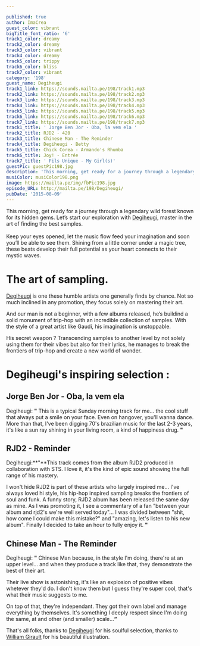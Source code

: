 ```yaml
---

published: true
author: ImaCrea
guest_color: vibrant
bigTitle_font_ratio: '6'
track1_color: dreamy
track2_color: dreamy
track3_color: vibrant
track4_color: dreamy
track5_color: trippy
track6_color: bliss
track7_color: vibrant
category: '198'
guest_name: Degiheugi
track1_link: https://sounds.mailta.pe/198/track1.mp3
track2_link: https://sounds.mailta.pe/198/track2.mp3
track3_link: https://sounds.mailta.pe/198/track3.mp3
track4_link: https://sounds.mailta.pe/198/track4.mp3
track5_link: https://sounds.mailta.pe/198/track5.mp3
track6_link: https://sounds.mailta.pe/198/track6.mp3
track7_link: https://sounds.mailta.pe/198/track7.mp3
track1_title: ' Jorge Ben Jor - Oba, la vem ela '
track2_title: RJD2 - 420
track3_title: Chinese Man - The Reminder
track4_title: Degiheugi - Betty
track5_title: Chick Corea - Armando's Rhumba
track6_title: Joy! - Entrée
track7_title: ' Fils Unique - My Girl(s)'
guestPic: guestPic198.jpg
description: 'This morning, get ready for a journey through a legendary wild forest known for its hidden gems. Let’s start our exploration with Degiheugi, master in the art of finding the best samples.   Keep your eyes opened, let the music flow feed your imagination and soon you’ll be able to see them. Shining from a little corner under a magic tree, these beats develop their full potential as your heart connects to their mystic waves. '
musiColor: musiColor198.png
image: https://mailta.pe/img/fbPic198.jpg
episode_URL: http://mailta.pe/198/Degiheugi/
pubDate: '2015-08-09'
---
```


This morning, get ready for a journey through a legendary wild forest known for its hidden gems. Let’s start our exploration with [Degiheugi](https://www.facebook.com/degiheugi), master in the art of finding the best samples. <br><br>
Keep your eyes opened, let the music flow feed your imagination and soon you’ll be able to see them. Shining from a little corner under a magic tree, these beats develop their full potential as your heart connects to their mystic waves. 


# The art of sampling.

[Degiheugi](https://www.facebook.com/degiheugi) is one these humble artists one generally finds by chance. Not so much inclined in any promotion, they focus solely on mastering their art.

And our man is not a beginner, with a few albums released, he’s buildind a solid monument of trip-hop with an incredible collection of samples. With the style of a great artist like Gaudí, his imagination is unstoppable.

His secret weapon ? Transcending samples to another level by not solely using them for their vibes but also for their lyrics, he manages to break the frontiers of trip-hop and create a new world of wonder.

# Degiheugi's inspiring selection :
 
## Jorge Ben Jor - Oba, la vem ela
Degiheugi: **"** This is a typical Sunday morning track for me... the cool stuff that always put a smile on your face. Even on hangover, you'll wanna dance. More than that, I've been digging 70's brazilian music for the last 2-3 years, it's like a sun ray shining in your living room, a kind of happiness drug. **"** 

## RJD2 - Reminder
Degiheugi:**"**This track comes from the album RJD2 produced in collaboration with STS. I love it, it's the kind of epic sound showing the full range of his mastery.

I won't hide RJD2 is part of these artists who largely inspired me... I've always loved hi style, his hip-hop inspired sampling breaks the frontiers of soul and funk. A funny story, RJD2 album has been released the same day as mine. As I was promoting it, I see a commentary of a fan "between your album and rjd2's we're well served today"... I was divided between "shit, how come I could make this mistake?" and "amazing, let's listen to his new album". Finally I decided to take an hour to fully enjoy it. **"** 

## Chinese Man - The Reminder
Degiheugi: **"** Chinese Man because, in the style I'm doing, there're at an upper level... and when they produce a track like that, they demonstrate the best of their art.

Their live show is astonishing, it's like an explosion of positive vibes whetever they'd do. I don't know them but I guess they're super cool, that's what their music suggests to me.

On top of that, they're independant. They got their own label and manage everything by themselves. It's something I deeply respect since I'm doing the same, at and other (and smaller) scale...**“**
 

That's all folks, thanks to [Degiheugi](https://www.facebook.com/degiheugi) for his soulful selection, thanks to [William Girault](https://www.facebook.com/Wllgr?fref=ts) for his beautiful illustration.
